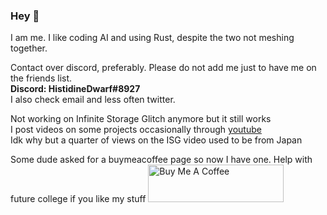 ### Hey 👋
I am me. I like coding AI and using Rust, despite the two not meshing together. 

Contact over discord, preferably. Please do not add me just to have me on the friends list. \
**Discord: HistidineDwarf#8927** \
I also check email and less often twitter.

Not working on Infinite Storage Glitch anymore but it still works \
I post videos on some projects occasionally through [youtube](https://www.youtube.com/channel/UC9yOoyuHyFwTTrw47GKKp8w) \
Idk why but a quarter of views on the ISG video used to be from Japan 


Some dude asked for a buymeacoffee page so now I have one. Help with future college if you like my stuff
<a href="https://www.buymeacoffee.com/HistidineDwarf" target="_blank"><img src="https://cdn.buymeacoffee.com/buttons/v2/default-red.png" alt="Buy Me A Coffee" style="height: 60px !important;width: 217px !important;" ></a>


<!--
Stop snooping around

**DvorakDwarf/DvorakDwarf** is a ✨ _special_ ✨ repository because its `README.md` (this file) appears on your GitHub profile.

Here are some ideas to get you started:

- 🔭 I’m currently working on ...
- 🌱 I’m currently learning ...
- 👯 I’m looking to collaborate on ...
- 🤔 I’m looking for help with ...
- 💬 Ask me about ...
- 📫 How to reach me: ...
- 😄 Pronouns: ...
- ⚡ Fun fact: ...
-->
